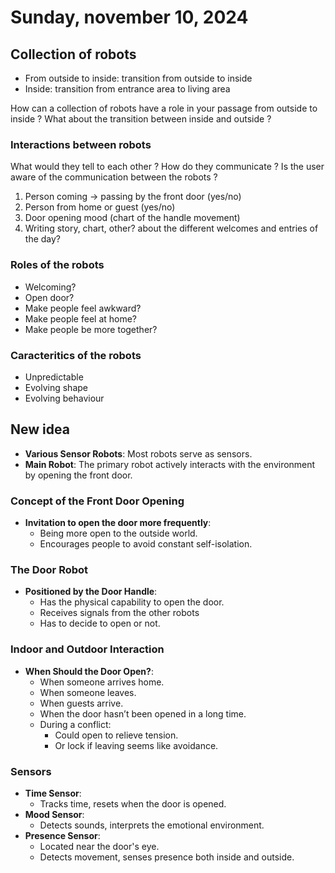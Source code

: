 # Sunday, november 10, 2024

## Collection of robots
- From outside to inside: transition from outside to inside
- Inside: transition from entrance area to living area

How can a collection of robots have a role in your passage from outside to inside ?
What about the transition between inside and outside ?

### Interactions between robots
What would they tell to each other ?
How do they communicate ?
Is the user aware of the communication between the robots ?

1. Person coming -> passing by the front door (yes/no)
2. Person from home or guest (yes/no)
3. Door opening mood (chart of the handle movement)
4. Writing story, chart, other? about the different welcomes and entries of the day?


### Roles of the robots 
- Welcoming?
- Open door?
- Make people feel awkward?
- Make people feel at home?
- Make people be more together?

### Caracteritics of the robots
- Unpredictable
- Evolving shape
- Evolving behaviour

## New idea

- **Various Sensor Robots**: Most robots serve as sensors.
- **Main Robot**: The primary robot actively interacts with the environment by opening the front door.

### Concept of the Front Door Opening

- **Invitation to open the door more frequently**:
    - Being more open to the outside world.
    - Encourages people to avoid constant self-isolation.

### The Door Robot

- **Positioned by the Door Handle**:
    - Has the physical capability to open the door.
    - Receives signals from the other robots
    - Has to decide to open or not.

### Indoor and Outdoor Interaction

- **When Should the Door Open?**:
    - When someone arrives home.
    - When someone leaves.
    - When guests arrive.
    - When the door hasn’t been opened in a long time.
    - During a conflict:
        - Could open to relieve tension.
        - Or lock if leaving seems like avoidance.

### Sensors

- **Time Sensor**:
    - Tracks time, resets when the door is opened.
- **Mood Sensor**:
    - Detects sounds, interprets the emotional environment.
- **Presence Sensor**:
    - Located near the door's eye.
    - Detects movement, senses presence both inside and outside.